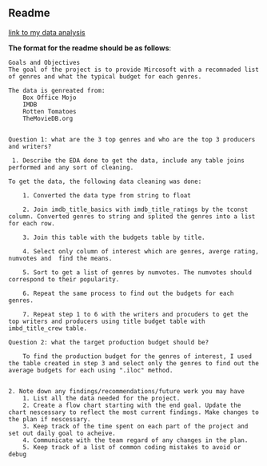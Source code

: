 
## Readme
[link to my data analysis](./student.ipynb)

**The format for the readme should be as follows**:

    Goals and Objectives
    The goal of the project is to provide Mircosoft with a recomnaded list of genres and what the typical budget for each genres. 
    
    The data is genreated from: 
        Box Office Mojo
        IMDB
        Rotten Tomatoes
        TheMovieDB.org


    Question 1: what are the 3 top genres and who are the top 3 producers and writers?
    
     1. Describe the EDA done to get the data, include any table joins performed and any sort of cleaning.
    
    To get the data, the following data cleaning was done:
    
        1. Converted the data type from string to float
        
        2. Join imdb_title_basics with imdb_title_ratings by the tconst column. Converted genres to string and splited the genres into a list for each row. 
        
        3. Join this table with the budgets table by title.
        
        4. Select only column of interest which are genres, averge rating, numvotes and  find the means.
        
        5. Sort to get a list of genres by numvotes. The numvotes should correspond to their popularity.
        
        6. Repeat the same process to find out the budgets for each genres.
        
        7. Repeat step 1 to 6 with the writers and procuders to get the top writers and producers using title budget table with imbd_title_crew table. 
        
    Question 2: what the target production budget should be?
  
        To find the production budget for the genres of interest, I used the table created in step 3 and select only the genres to find out the average budgets for each using ".iloc" method. 
    

    2. Note down any findings/recommendations/future work you may have
        1. List all the data needed for the project.
        2. Create a flow chart starting with the end goal. Update the chart nescessary to reflect the most current findings. Make changes to the plan if nescessary.
        3. Keep track of the time spent on each part of the project and set out daily goal to acheive.
        4. Communicate with the team regard of any changes in the plan. 
        5. Keep track of a list of common coding mistakes to avoid or debug 
    


```python

```
